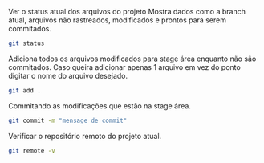 Ver o status atual dos arquivos do projeto
Mostra dados como a branch atual, arquivos não rastreados, modificados e prontos para serem commitados.
``` sh
git status
```

Adiciona todos os arquivos modificados para stage área enquanto não são commitados.
Caso queira adicionar apenas 1 arquivo em vez do ponto digitar o nome do arquivo desejado.
``` sh
git add .
```

Commitando as modificações que estão na stage área.
``` sh
git commit -m "mensage de commit"
```

Verificar o repositório remoto do projeto atual.
``` sh
git remote -v
```